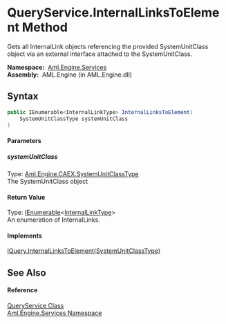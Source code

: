 QueryService.InternalLinksToElement Method
==========================================
Gets all InternalLink objects referencing the provided SystemUnitClass object via an external interface attached to the SystemUnitClass.

  **Namespace:**  [Aml.Engine.Services][1]  
  **Assembly:**  AML.Engine (in AML.Engine.dll)

Syntax
------

```csharp
public IEnumerable<InternalLinkType> InternalLinksToElement(
	SystemUnitClassType systemUnitClass
)
```

#### Parameters

##### *systemUnitClass*
Type: [Aml.Engine.CAEX.SystemUnitClassType][2]  
The SystemUnitClass object

#### Return Value
Type: [IEnumerable][3]&lt;[InternalLinkType][4]>  
An enumeration of InternalLinks.
#### Implements
[IQuery.InternalLinksToElement(SystemUnitClassType)][5]  


See Also
--------

#### Reference
[QueryService Class][6]  
[Aml.Engine.Services Namespace][1]  

[1]: ../README.md
[2]: ../../Aml.Engine.CAEX/SystemUnitClassType/README.md
[3]: https://docs.microsoft.com/dotnet/api/system.collections.generic.ienumerable-1
[4]: ../../Aml.Engine.CAEX/InternalLinkType/README.md
[5]: ../../Aml.Engine.Services.Interfaces/IQuery/InternalLinksToElement.md
[6]: README.md
[7]: https://www.automationml.org
[8]: ../../icons/logoShade.png